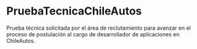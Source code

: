 # PruebaTecnicaChileAutos
Prueba técnica solicitada por el área de reclutamiento para avanzar en el proceso de postulación al cargo de desarrollador de aplicaciones en ChileAutos.
